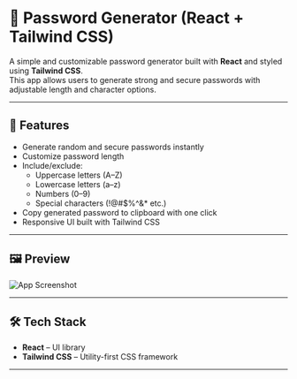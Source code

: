 # 🔑 Password Generator (React + Tailwind CSS)

A simple and customizable password generator built with **React** and styled using **Tailwind CSS**.  
This app allows users to generate strong and secure passwords with adjustable length and character options.

---

## 🚀 Features
- Generate random and secure passwords instantly  
- Customize password length  
- Include/exclude:
  - Uppercase letters (A–Z)
  - Lowercase letters (a–z)
  - Numbers (0–9)
  - Special characters (!@#$%^&* etc.)  
- Copy generated password to clipboard with one click  
- Responsive UI built with Tailwind CSS  

---

## 🖼️ Preview
![App Screenshot](./screenshot.png) <!-- Replace with actual screenshot path -->

---

## 🛠️ Tech Stack
- **React** – UI library  
- **Tailwind CSS** – Utility-first CSS framework  

---
